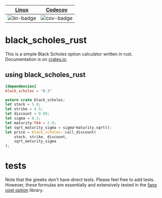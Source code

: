 | [Linux][lin-link] |  [Codecov][cov-link]  |
| :---------------: | :-------------------: |
| ![lin-badge]      | ![cov-badge]          |

[lin-badge]: https://travis-ci.org/phillyfan1138/black_scholes_rust.svg?branch=master "Travis build status"
[lin-link]:  https://travis-ci.org/phillyfan1138/black_scholes_rust "Travis build status"
[cov-badge]: https://codecov.io/gh/phillyfan1138/black_scholes_rust/branch/master/graph/badge.svg
[cov-link]:  https://codecov.io/gh/phillyfan1138/black_scholes_rust


# black_scholes_rust

This is a simple Black Scholes option calculator written in rust.  Documentation is on [crates.io](https://docs.rs/black_scholes/0.3.0/black_scholes/).

## using black_scholes_rust

```toml
[dependencies]
black_scholes = "0.3"
```

```rust
extern crate black_scholes;
let stock = 5.0;
let strike = 4.5;
let discount = 0.99;
let sigma = 0.3;
let maturity:f64 = 2.0;
let sqrt_maturity_sigma = sigma*maturity.sqrt();
let price = black_scholes::call_discount(
    stock, strike, discount, 
    sqrt_maturity_sigma
);
```

# tests

Note that the greeks don't have direct tests.  Please feel free to add tests.  However, these formulas are essentially and extensively tested in the [fang oost option](https://github.com/phillyfan1138/fang_oost_option_rust) library.  